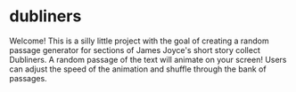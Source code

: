 # dubliners
Welcome!
This is a silly little project with the goal of creating a random passage generator for sections of James Joyce's short story collect Dubliners.
A random passage of the text will animate on your screen!
Users can adjust the speed of the animation and shuffle through the bank of passages.
